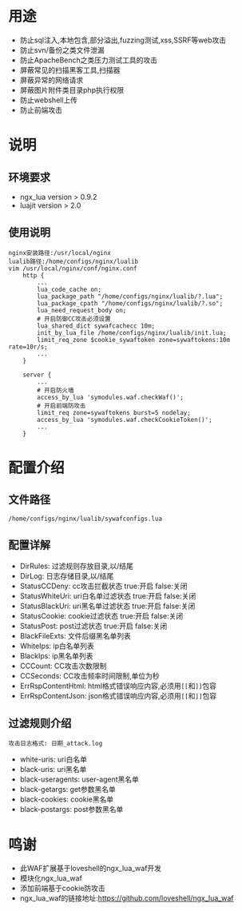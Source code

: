 # 用途
- 防止sql注入,本地包含,部分溢出,fuzzing测试,xss,SSRF等web攻击
- 防止svn/备份之类文件泄漏
- 防止ApacheBench之类压力测试工具的攻击
- 屏蔽常见的扫描黑客工具,扫描器
- 屏蔽异常的网络请求
- 屏蔽图片附件类目录php执行权限
- 防止webshell上传
- 防止前端攻击

# 说明
## 环境要求
- ngx_lua version > 0.9.2
- luajit version > 2.0

## 使用说明
    nginx安装路径:/usr/local/nginx
    lualib路径:/home/configs/nginx/lualib
    vim /usr/local/nginx/conf/nginx.conf
        http {
            ...
            lua_code_cache on;
            lua_package_path "/home/configs/nginx/lualib/?.lua";
            lua_package_cpath "/home/configs/nginx/lualib/?.so";
            lua_need_request_body on;
            # 开启防御CC攻击必须设置
            lua_shared_dict sywafcachecc 10m;
            init_by_lua_file /home/configs/nginx/lualib/init.lua;
            limit_req_zone $cookie_sywaftoken zone=sywaftokens:10m rate=10r/s;
            ...
        }

        server {
            ...
            # 开启防火墙
            access_by_lua 'symodules.waf.checkWaf()';
            # 开启前端防攻击
            limit_req zone=sywaftokens burst=5 nodelay;
            access_by_lua 'symodules.waf.checkCookieToken()';
            ...
        }

# 配置介绍
## 文件路径
    /home/configs/nginx/lualib/sywafconfigs.lua

## 配置详解
- DirRules: 过滤规则存放目录,以/结尾
- DirLog: 日志存储目录,以/结尾
- StatusCCDeny: cc攻击拦截状态 true:开启 false:关闭
- StatusWhiteUri: uri白名单过滤状态 true:开启 false:关闭
- StatusBlackUri: uri黑名单过滤状态 true:开启 false:关闭
- StatusCookie: cookie过滤状态 true:开启 false:关闭
- StatusPost: post过滤状态 true:开启 false:关闭
- BlackFileExts: 文件后缀黑名单列表
- WhiteIps: ip白名单列表
- BlackIps: ip黑名单列表
- CCCount: CC攻击次数限制
- CCSeconds: CC攻击频率时间限制,单位为秒
- ErrRspContentHtml: html格式错误响应内容,必须用```[[```和```]]```包容
- ErrRspContentJson: json格式错误响应内容,必须用```[[```和```]]```包容

## 过滤规则介绍
    攻击日志格式: 日期_attack.log

- white-uris: uri白名单
- black-uris: uri黑名单
- black-useragents: user-agent黑名单
- black-getargs: get参数黑名单
- black-cookies: cookie黑名单
- black-postargs: post参数黑名单

# 鸣谢
- 此WAF扩展基于loveshell的ngx_lua_waf开发
- 模块化ngx_lua_waf
- 添加前端基于cookie防攻击
- ngx_lua_waf的链接地址:https://github.com/loveshell/ngx_lua_waf
